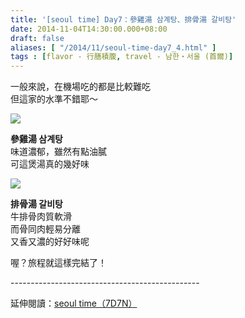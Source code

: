 ```yaml
---
title: '[seoul time] Day7：參雞湯 삼계탕、排骨湯 갈비탕'
date: 2014-11-04T14:30:00.000+08:00
draft: false
aliases: [ "/2014/11/seoul-time-day7_4.html" ]
tags : [flavor - 行膳積腹, travel - 남한・서울 (首爾)]
---
```


一般來說，在機場吃的都是比較難吃  
但這家的水準不錯耶～

![](/images/seoul7c.jpg)

**參雞湯 삼계탕**  
味道濃郁，雖然有點油膩  
可這煲湯真的幾好味

![](/images/seoul7c1.jpg)

**排骨湯 갈비탕**  
牛排骨肉質軟滑  
而骨同肉輕易分離  
又香又濃的好好味呢

  

喔？旅程就這樣完結了！  
  
\-----------------------------------------------  
  
延伸閱讀：[seoul time（7D7N）](https://hidie.net/seoul7d7n/)
